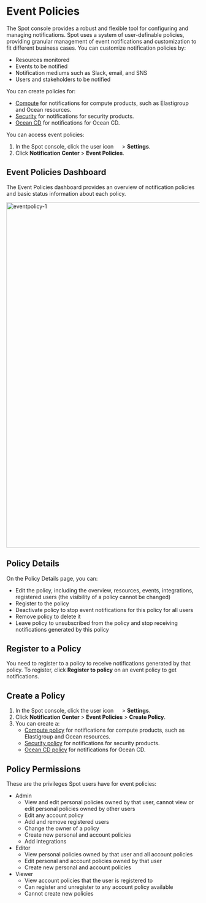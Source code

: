 # Event Policies

The Spot console provides a robust and flexible tool for configuring and managing notifications. Spot uses a system of user-definable policies, providing granular management of event notifications and customization to fit different business cases. You can customize notification policies by:

- Resources monitored
- Events to be notified
- Notification mediums such as Slack, email, and SNS
- Users and stakeholders to be notified

You can create policies for:

- [Compute](https://docs.spot.io/administration/notification-center/event-policies/create) for notifications for compute products, such as Elastigroup and Ocean resources.
- [Security](https://docs.spot.io/administration/notification-center/event-policies/create-security-policy) for notifications for security products.
- [Ocean CD](https://docs.spot.io/administration/notification-center/event-policies/create-ocean-cd-policy) for notifications for Ocean CD.

You can access event policies:

1. In the Spot console, click the user icon <img height="14" src="https://docs.spot.io/administration/_media/usericon.png"> > **Settings**.
2. Click **Notification Center** > **Event Policies**.

## Event Policies Dashboard

The Event Policies dashboard provides an overview of notification policies and basic status information about each policy.

<img width="900" alt="eventpolicy-1" src="https://github.com/user-attachments/assets/69b60dd0-6ffc-46c5-b4ca-493ca7dfea4b">

## Policy Details

On the Policy Details page, you can:

- Edit the policy, including the overview, resources, events, integrations, registered users (the visibility of a policy cannot be changed)
- Register to the policy
- Deactivate policy to stop event notifications for this policy for all users
- Remove policy to delete it
- Leave policy to unsubscribed from the policy and stop receiving notifications generated by this policy

## Register to a Policy

You need to register to a policy to receive notifications generated by that policy. To register, click **Register to policy** on an event policy to get notifications.

## Create a Policy

1. In the Spot console, click the user icon <img height="14" src="https://docs.spot.io/administration/_media/usericon.png"> > **Settings**.
2. Click **Notification Center** > **Event Policies** > **Create Policy**.
3. You can create a:
   - [Compute policy](https://docs.spot.io/administration/notification-center/event-policies/create) for notifications for compute products, such as Elastigroup and Ocean resources.
   - [Security policy](https://docs.spot.io/administration/notification-center/event-policies/create-security-policy) for notifications for security products.
   - [Ocean CD policy](https://docs.spot.io/administration/notification-center/event-policies/create-ocean-cd-policy) for notifications for Ocean CD.

## Policy Permissions

These are the privileges Spot users have for event policies:

- Admin
  - View and edit personal policies owned by that user, cannot view or edit personal policies owned by other users
  - Edit any account policy
  - Add and remove registered users
  - Change the owner of a policy
  - Create new personal and account policies
  - Add integrations
- Editor
  - View personal policies owned by that user and all account policies
  - Edit personal and account policies owned by that user
  - Create new personal and account policies
- Viewer
  - View account policies that the user is registered to
  - Can register and unregister to any account policy available
  - Cannot create new policies
